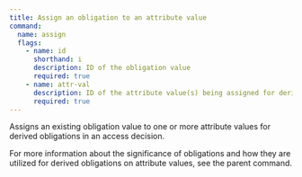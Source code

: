 ```yaml
---
title: Assign an obligation to an attribute value
command:
  name: assign
  flags:
    - name: id
      shorthand: i
      description: ID of the obligation value
      required: true
    - name: attr-val
      description: ID of the attribute value(s) being assigned for derived obligations
      required: true
---
```


Assigns an existing obligation value to one or more attribute values for derived obligations in an access decision.

For more information about the significance of obligations and how they are utilized for derived obligations on attribute values,
see the parent command.
